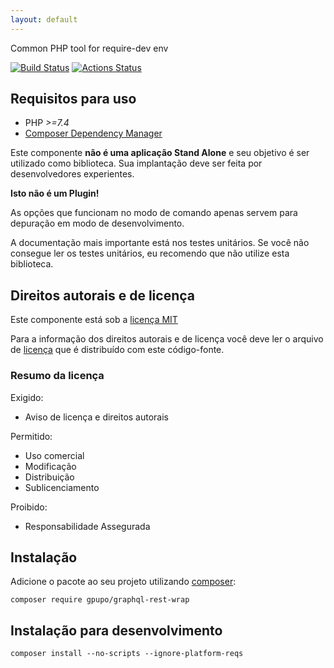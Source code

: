 ```yaml
---
layout: default
---
```

Common PHP tool for require-dev env

[![Build Status](https://secure.travis-ci.org/gpupo/graphql-rest-wrap.png?branch=master)](http://travis-ci.org/gpupo/graphql-rest-wrap)
[![Actions Status](https://github.com/gpupo/graphql-rest-wrap/workflows/CI/badge.svg)](https://github.com/gpupo/graphql-rest-wrap/actions)

## Requisitos para uso

* PHP *>=7.4*
* [Composer Dependency Manager](http://getcomposer.org)

Este componente **não é uma aplicação Stand Alone** e seu objetivo é ser utilizado como biblioteca.
Sua implantação deve ser feita por desenvolvedores experientes.

**Isto não é um Plugin!**

As opções que funcionam no modo de comando apenas servem para depuração em modo de
desenvolvimento.

A documentação mais importante está nos testes unitários. Se você não consegue ler os testes unitários, eu recomendo que não utilize esta biblioteca.


## Direitos autorais e de licença

Este componente está sob a [licença MIT](https://github.com/gpupo/common-sdk/blob/master/LICENSE)

Para a informação dos direitos autorais e de licença você deve ler o arquivo
de [licença](https://github.com/gpupo/common-sdk/blob/master/LICENSE) que é distribuído com este código-fonte.

### Resumo da licença

Exigido:

- Aviso de licença e direitos autorais

Permitido:

- Uso comercial
- Modificação
- Distribuição
- Sublicenciamento

Proibido:

- Responsabilidade Assegurada

## Instalação

Adicione o pacote ao seu projeto utilizando [composer](http://getcomposer.org):

    composer require gpupo/graphql-rest-wrap

## Instalação para desenvolvimento

    composer install --no-scripts --ignore-platform-reqs
